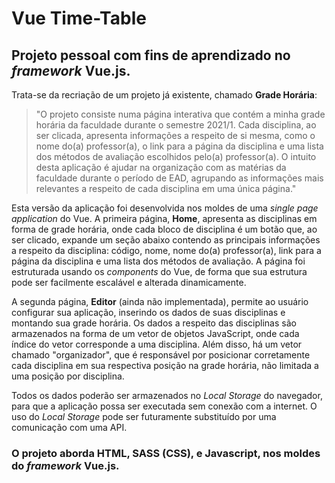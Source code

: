 # Vue Time-Table
## Projeto pessoal com fins de aprendizado no *framework* **Vue.js**.
Trata-se da recriação de um projeto já existente, chamado **Grade Horária**:
>"O projeto consiste numa página interativa que contém a minha grade horária da faculdade durante o semestre 2021/1. Cada disciplina, ao ser clicada, apresenta informações a respeito de si mesma, como o nome do(a) professor(a), o link para a página da disciplina e uma lista dos métodos de avaliação escolhidos pelo(a) professor(a). O intuito desta aplicação é ajudar na organização com as matérias da faculdade durante o período de EAD, agrupando as informações mais relevantes a respeito de cada disciplina em uma única página."

Esta versão da aplicação foi desenvolvida nos moldes de uma *single page application* do Vue. A primeira página, **Home**, apresenta as disciplinas em forma de grade horária, onde cada bloco de disciplina é um botão que, ao ser clicado, expande um seção abaixo contendo as principais informações a respeito da disciplina: código, nome, nome do(a) professor(a), link para a página da disciplina e uma lista dos métodos de avaliação. A página foi estruturada usando os *components* do Vue, de forma que sua estrutura pode ser facilmente escalável e alterada dinamicamente.

A segunda página, **Editor** (ainda não implementada), permite ao usuário configurar sua aplicação, inserindo os dados de suas disciplinas e montando sua grade horária. Os dados a respeito das disciplinas são armazenados na forma de um vetor de objetos JavaScript, onde cada índice do vetor corresponde a uma disciplina. Além disso, há um vetor chamado "organizador", que é responsável por posicionar corretamente cada disciplina em sua respectiva posição na grade horária, não limitada a uma posição por disciplina.

Todos os dados poderão ser armazenados no *Local Storage* do navegador, para que a aplicação possa ser executada sem conexão com a internet. O uso do *Local Storage* pode ser futuramente substituído por uma comunicação com uma API.

### O projeto aborda HTML, SASS (CSS), e Javascript, nos moldes do *framework* Vue.js.